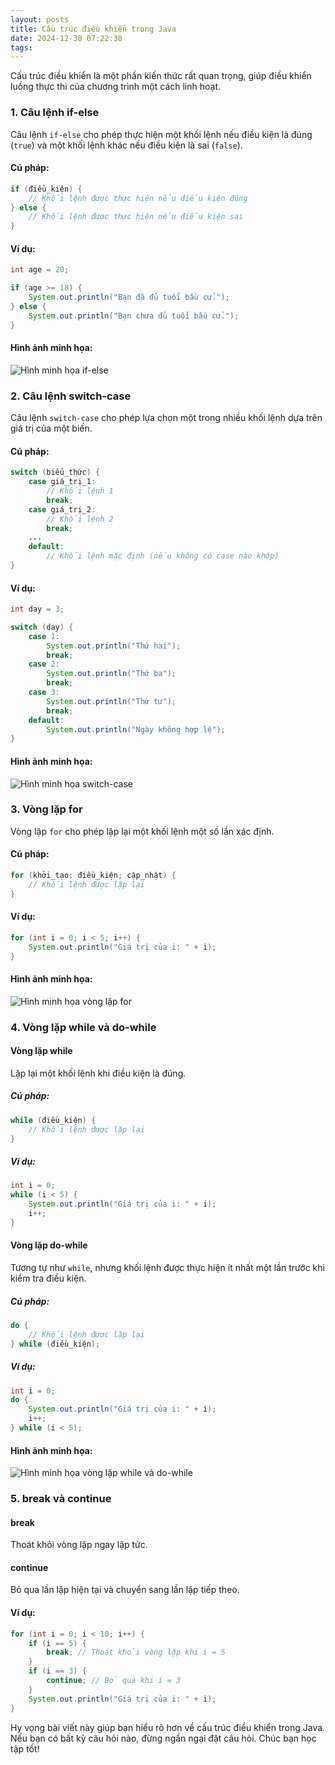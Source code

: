 ```yaml
---
layout: posts
title: Cấu trúc điều khiển trong Java
date: 2024-12-30 07:22:38
tags:
---
```

Cấu trúc điều khiển là một phần kiến thức rất quan trọng, giúp điều khiển luồng thực thi của chương trình một cách linh hoạt.

### 1. Câu lệnh if-else

Câu lệnh `if-else` cho phép thực hiện một khối lệnh nếu điều kiện là đúng (`true`) và một khối lệnh khác nếu điều kiện là sai (`false`).

#### Cú pháp:
```java
if (điều_kiện) {
    // Khối lệnh được thực hiện nếu điều kiện đúng
} else {
    // Khối lệnh được thực hiện nếu điều kiện sai
}
```

#### Ví dụ:
```java
int age = 20;

if (age >= 18) {
    System.out.println("Bạn đã đủ tuổi bầu cử.");
} else {
    System.out.println("Bạn chưa đủ tuổi bầu cử.");
}
```

#### Hình ảnh minh họa:
![Hình minh họa if-else](#)

### 2. Câu lệnh switch-case

Câu lệnh `switch-case` cho phép lựa chọn một trong nhiều khối lệnh dựa trên giá trị của một biến.

#### Cú pháp:
```java
switch (biểu_thức) {
    case giá_trị_1:
        // Khối lệnh 1
        break;
    case giá_trị_2:
        // Khối lệnh 2
        break;
    ...
    default:
        // Khối lệnh mặc định (nếu không có case nào khớp)
}
```

#### Ví dụ:
```java
int day = 3;

switch (day) {
    case 1:
        System.out.println("Thứ hai");
        break;
    case 2:
        System.out.println("Thứ ba");
        break;
    case 3:
        System.out.println("Thứ tư");
        break;
    default:
        System.out.println("Ngày không hợp lệ");
}
```

#### Hình ảnh minh họa:
![Hình minh họa switch-case](#)

### 3. Vòng lặp for

Vòng lặp `for` cho phép lặp lại một khối lệnh một số lần xác định.

#### Cú pháp:
```java
for (khởi_tạo; điều_kiện; cập_nhật) {
    // Khối lệnh được lặp lại
}
```

#### Ví dụ:
```java
for (int i = 0; i < 5; i++) {
    System.out.println("Giá trị của i: " + i);
}
```

#### Hình ảnh minh họa:
![Hình minh họa vòng lặp for](#)

### 4. Vòng lặp while và do-while

#### Vòng lặp while
Lặp lại một khối lệnh khi điều kiện là đúng.

##### Cú pháp:
```java
while (điều_kiện) {
    // Khối lệnh được lặp lại
}
```

##### Ví dụ:
```java
int i = 0;
while (i < 5) {
    System.out.println("Giá trị của i: " + i);
    i++;
}
```

#### Vòng lặp do-while
Tương tự như `while`, nhưng khối lệnh được thực hiện ít nhất một lần trước khi kiểm tra điều kiện.

##### Cú pháp:
```java
do {
    // Khối lệnh được lặp lại
} while (điều_kiện);
```

##### Ví dụ:
```java
int i = 0;
do {
    System.out.println("Giá trị của i: " + i);
    i++;
} while (i < 5);
```

#### Hình ảnh minh họa:
![Hình minh họa vòng lặp while và do-while](#)

### 5. break và continue

#### break
Thoát khỏi vòng lặp ngay lập tức.

#### continue
Bỏ qua lần lặp hiện tại và chuyển sang lần lặp tiếp theo.

#### Ví dụ:
```java
for (int i = 0; i < 10; i++) {
    if (i == 5) {
        break; // Thoát khỏi vòng lặp khi i = 5
    }
    if (i == 3) {
        continue; // Bỏ qua khi i = 3
    }
    System.out.println("Giá trị của i: " + i);
}
```

Hy vọng bài viết này giúp bạn hiểu rõ hơn về cấu trúc điều khiển trong Java. Nếu bạn có bất kỳ câu hỏi nào, đừng ngần ngại đặt câu hỏi. Chúc bạn học tập tốt!
